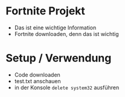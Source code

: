 # Fortnite Projekt

* Das ist eine wichtige Information
* Fortnite downloaden, denn das ist wichtig

# Setup / Verwendung

* Code downloaden
* test.txt anschauen
* in der Konsole `delete system32` ausführen
